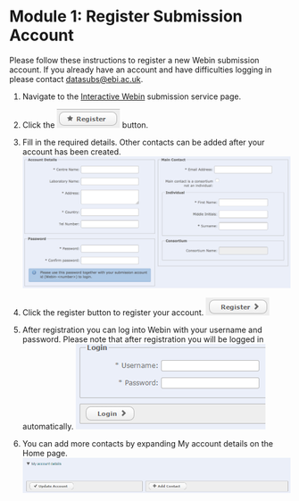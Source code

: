 # Module 1: Register Submission Account

Please follow these instructions to register a new Webin submission account.
If you already have an account and have difficulties logging in please contact datasubs@ebi.ac.uk.

1. Navigate to the [Interactive Webin](https://www.ebi.ac.uk/ena/submit/sra/#home) submission service page.

2. Click the ![Register](images/webin_register_01.png) button.

3. Fill in the required details. Other contacts can be added after your account has been created.
![Register Submission Account](images/webin_register_02.png)

4. Click the register button to register your account.
![Register Submission Account](images/webin_register_03.png)

5. After registration you can log into Webin with your username and password. Please note that after registration you will be logged in automatically.
![Register Submission Account](images/webin_register_04.png)

6. You can add more contacts by expanding My account details on the Home page.
![Register Submission Account](images/webin_register_05.png)
